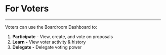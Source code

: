 # For Voters

***

Voters can use the Boardroom Dashboard to:

1. **Participate** - View, create, and vote on proposals
2. **Learn -** View voter activity & history
3. **Delegate -** Delegate voting power
